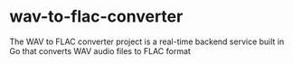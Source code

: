 # wav-to-flac-converter
The WAV to FLAC converter project is a real-time backend service built in Go that converts WAV audio files to FLAC format
